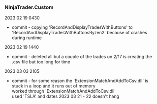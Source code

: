 ### NinjaTrader.Custom

2023 02 19 0430  
*	commit - copying 'RecordAndDisplayTradesWithButtons' to 'RecordAndDisplayTradesWithButtonsRyzen2' because of crashes during runtime  

2023 02 19 1440  
*	commit - deleted all but a couple of the trades on 2/17  is creating the .csv file but too long for time  

2023 03 03 2105  
*	commit - for some reason the 'ExtensionMatchAndAddToCsv.dll' is stuck in a loop and it runs out of memory  
	worked through 'ExtensionMatchAndAddToCsv.dll'  
	used 'TSLA' and dates 2023 03 21 - 22 
	doesn't hang  